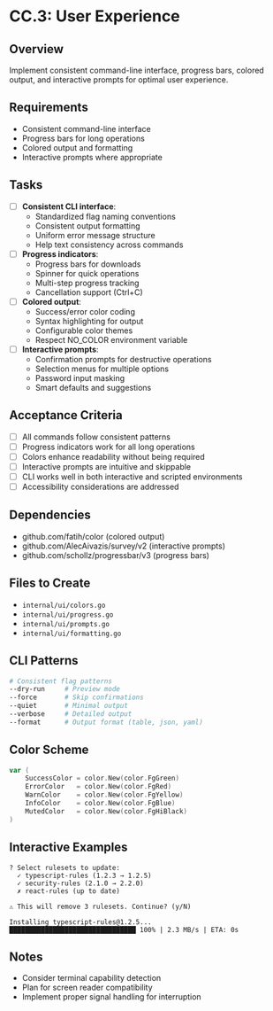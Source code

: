 # CC.3: User Experience

## Overview
Implement consistent command-line interface, progress bars, colored output, and interactive prompts for optimal user experience.

## Requirements
- Consistent command-line interface
- Progress bars for long operations
- Colored output and formatting
- Interactive prompts where appropriate

## Tasks
- [ ] **Consistent CLI interface**:
  - Standardized flag naming conventions
  - Consistent output formatting
  - Uniform error message structure
  - Help text consistency across commands
- [ ] **Progress indicators**:
  - Progress bars for downloads
  - Spinner for quick operations
  - Multi-step progress tracking
  - Cancellation support (Ctrl+C)
- [ ] **Colored output**:
  - Success/error color coding
  - Syntax highlighting for output
  - Configurable color themes
  - Respect NO_COLOR environment variable
- [ ] **Interactive prompts**:
  - Confirmation prompts for destructive operations
  - Selection menus for multiple options
  - Password input masking
  - Smart defaults and suggestions

## Acceptance Criteria
- [ ] All commands follow consistent patterns
- [ ] Progress indicators work for all long operations
- [ ] Colors enhance readability without being required
- [ ] Interactive prompts are intuitive and skippable
- [ ] CLI works well in both interactive and scripted environments
- [ ] Accessibility considerations are addressed

## Dependencies
- github.com/fatih/color (colored output)
- github.com/AlecAivazis/survey/v2 (interactive prompts)
- github.com/schollz/progressbar/v3 (progress bars)

## Files to Create
- `internal/ui/colors.go`
- `internal/ui/progress.go`
- `internal/ui/prompts.go`
- `internal/ui/formatting.go`

## CLI Patterns
```bash
# Consistent flag patterns
--dry-run     # Preview mode
--force       # Skip confirmations
--quiet       # Minimal output
--verbose     # Detailed output
--format      # Output format (table, json, yaml)
```

## Color Scheme
```go
var (
    SuccessColor = color.New(color.FgGreen)
    ErrorColor   = color.New(color.FgRed)
    WarnColor    = color.New(color.FgYellow)
    InfoColor    = color.New(color.FgBlue)
    MutedColor   = color.New(color.FgHiBlack)
)
```

## Interactive Examples
```
? Select rulesets to update:
  ✓ typescript-rules (1.2.3 → 1.2.5)
  ✓ security-rules (2.1.0 → 2.2.0)
  ✗ react-rules (up to date)

⚠ This will remove 3 rulesets. Continue? (y/N)

Installing typescript-rules@1.2.5...
████████████████████████████████ 100% | 2.3 MB/s | ETA: 0s
```

## Notes
- Consider terminal capability detection
- Plan for screen reader compatibility
- Implement proper signal handling for interruption
